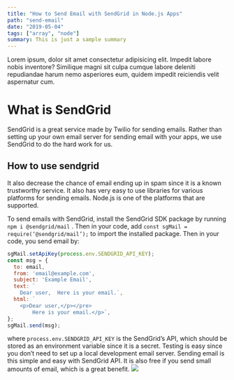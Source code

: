 ```yaml
---
title: "How to Send Email with SendGrid in Node.js Apps"
path: "send-email"
date: "2019-05-04"
tags: ["array", "node"]
summary: This is just a sample summary
---
```


Lorem ipsum, dolor sit amet consectetur adipisicing elit. Impedit labore nobis inventore? Similique magni sit culpa cumque labore deleniti repudiandae harum nemo asperiores eum, quidem impedit reiciendis velit aspernatur cum.

# What is SendGrid
SendGrid is a great service made by Twilio for sending emails. Rather than setting up your own email server for sending email with your apps, we use SendGrid to do the hard work for us.

## How to use sendgrid
It also decrease the chance of email ending up in spam since it is a known trustworthy service.
It also has very easy to use libraries for various platforms for sending emails. Node.js is one of the platforms that are supported.

To send emails with SendGrid, install the SendGrid SDK package by running `npm i @sendgrid/mail` . Then in your code, add `const sgMail = require(‘@sendgrid/mail’);` to import the installed package.
Then in your code, you send email by:
```js
sgMail.setApiKey(process.env.SENDGRID_API_KEY);
const msg = {
  to: email,
  from: 'email@example.com',
  subject: 'Example Email',
  text: `
    Dear user,  Here is your email.`,
  html: `
    <p>Dear user,</p></pre>
        Here is your email.</p>`,
};
sgMail.send(msg);
```
where `process.env.SENDGRID_API_KEY` is the SendGrid’s API, which should be stored as an environment variable since it is a secret.
Testing is easy since you don’t need to set up a local development email server.
Sending email is this simple and easy with SendGrid API. It is also free if you send small amounts of email, which is a great benefit.
![](https://cdn-images-1.medium.com/max/800/1*EdbfsnL3ABxWj2iVWmoIWA.png)